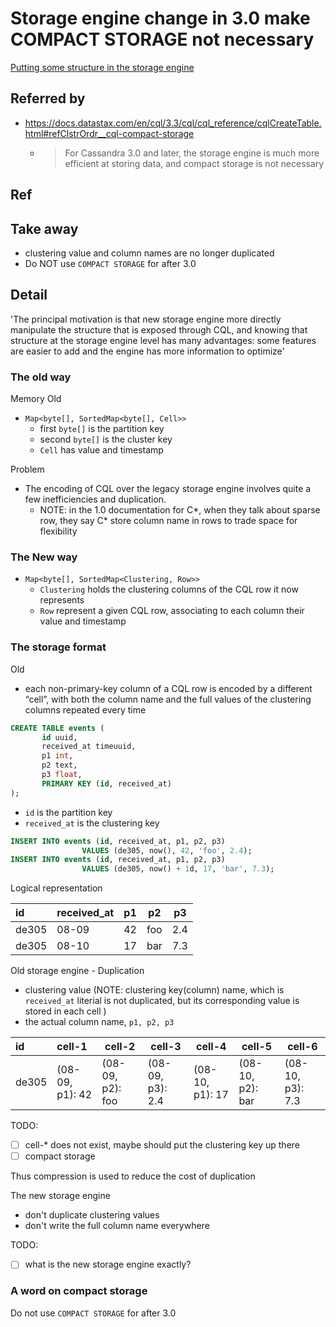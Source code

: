 # Storage engine change in 3.0 make COMPACT STORAGE not necessary

[Putting some structure in the storage engine](http://www.datastax.com/2015/12/storage-engine-30)

## Referred by

- https://docs.datastax.com/en/cql/3.3/cql/cql_reference/cqlCreateTable.html#refClstrOrdr__cql-compact-storage
  - > For Cassandra 3.0 and later, the storage engine is much more efficient at storing data, and compact storage is not necessary

## Ref

## Take away

- clustering value and column names are no longer duplicated
- Do NOT use `COMPACT STORAGE` for after 3.0

## Detail

'The principal motivation is that new storage engine more directly manipulate the structure that is exposed through CQL, and knowing that structure at the storage engine level has many advantages: some features are easier to add and the engine has more information to optimize'

### The old way

Memory Old

- `Map<byte[], SortedMap<byte[], Cell>>`
  - first `byte[]` is the partition key
  - second `byte[]` is the cluster key
  - `Cell` has value and timestamp

Problem

- The encoding of CQL over the legacy storage engine involves quite a few inefficiencies and duplication.
  - NOTE: in the 1.0 documentation for C*, when they talk about sparse row, they say C* store column name in rows to trade space for flexibility

### The New way

- `Map<byte[], SortedMap<Clustering, Row>>`
  - `Clustering` holds the clustering columns of the CQL row it now represents
  - `Row` represent a given CQL row, associating to each column their value and timestamp

### The storage format

Old

-  each non-primary-key column of a CQL row is encoded by a different “cell”, with both the column name and the full values of the clustering columns repeated every time

````sql
CREATE TABLE events (
       id uuid,
       received_at timeuuid,
       p1 int,
       p2 text,
       p3 float,
       PRIMARY KEY (id, received_at)
);
````

- `id` is the partition key
- `received_at` is the clustering key

````sql
INSERT INTO events (id, received_at, p1, p2, p3)
                VALUES (de305, now(), 42, 'foo', 2.4);
INSERT INTO events (id, received_at, p1, p2, p3)
                VALUES (de305, now() + 1d, 17, 'bar', 7.3);
````

Logical representation

| id     | received_at | p1 | p2  | p3  |
| :------| :---------- | -- | --- | --- |
| de305  | 08-09  | 42 | foo | 2.4 |
| de305  | 08-10  | 17 | bar | 7.3 |

Old storage engine - Duplication

- clustering value (NOTE: clustering key(column) name, which is `received_at` literial is not duplicated, but its corresponding value is stored in each cell )
- the actual column name, `p1, p2, p3`

| id     | cell-1 | cell-2 | cell-3  | cell-4  | cell-5 | cell-6 |
| :------| :---------- | -- | --- | --- | --- | --- |
| de305  | (08-09, p1): 42  | (08-09, p2): foo | (08-09, p3): 2.4 | (08-10, p1): 17 | (08-10, p2): bar | (08-10, p3): 7.3 |

TODO:
- [ ] cell-* does not exist, maybe should put the clustering key up there
- [ ] compact storage

Thus compression is used to reduce the cost of duplication

The new storage engine

- don't duplicate clustering values
- don't write the full column name everywhere

TODO:
- [ ] what is the new storage engine exactly?

### A word on compact storage

Do not use `COMPACT STORAGE` for after 3.0
